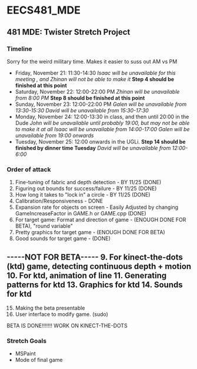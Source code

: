 EECS481_MDE
===========

481 MDE: Twister Stretch Project
--------------------------------

### Timeline
Sorry for the weird military time. Makes it easier to suss out AM vs PM
* Friday, November 21: 11:30-14:30
*Isaac will be unavailable for this meeting*
*, and Zhinan will not be able to make it*
**Step 4 should be finished at this point**
* Saturday, November 22: 12:00-22:00 PM
*Zhinan will be unavailable from 8:00 PM*
**Step 8 should be finished at this point**
* Sunday, November 23: 12:00-22:00 PM
*Galen will be unavailable from 13:30-15:30*
*David will be unavailable from 15:30-17:30*
* Monday, November 24: 12:00-13:30 in class, and then until 20:00 in the Dude
*John will be unavailable until probably 19:00, but may not be able to make it at all*
*Isaac will be unavailable from 14:00-17:00*
*Galen will be unavailable from 19:00 onwards*
* Tuesday, November 25: 12:00 onwards in the UGLi.
**Step 14 should be finished by dinner time Tuesday**
*David will be unavailable from 12:00-6:00*

### Order of attack
1. Fine-tuning of fabric and depth detection    - BY 11/25 (DONE)
2. Figuring out bounds for success/failure      - BY 11/25 (DONE)
3. How long it takes to "lock in" a circle      - BY 11/25 (DONE)
4. Calibration/Responsiveness                   - DONE
5. Expansion rate for objects on screen         - Easily Adjusted by changing GameIncreaseFactor in GAME.h or GAME.cpp (DONE)
6. For target game: Format and direction of game  - (ENOUGH DONE FOR BETA), "round variable"
7. Pretty graphics for target game              - (ENOUGH DONE FOR BETA)
8. Good sounds for target game                  - (DONE)


-----NOT FOR BETA-----
9. For kinect-the-dots (ktd) game, detecting continuous depth + motion
10. For ktd, animation of line
11. Generating patterns for ktd
13. Graphics for ktd
14. Sounds for ktd
-----------------------

15. Making the beta presentable
16. User interface to modify game. (sudo)

BETA IS DONE!!!!!!! WORK ON KINECT-THE-DOTS

### Stretch Goals
* MSPaint
* Mode of final game
